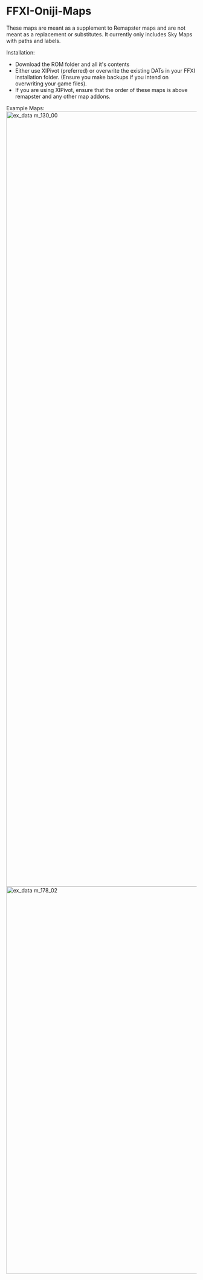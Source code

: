 # FFXI-Oniji-Maps
These maps are meant as a supplement to Remapster maps and are not meant as a replacement or substitutes. It currently only includes Sky Maps with paths and labels. 

Installation:
- Download the ROM folder and all it's contents
- Either use XIPivot (preferred) or overwrite the existing DATs in your FFXI installation folder. (Ensure you make backups if you intend on overwriting your game files).
- If you are using XIPivot, ensure that the order of these maps is above remapster and any other map addons.

Example Maps:
<img width="2048" height="2048" alt="ex_data m_130_00" src="https://github.com/user-attachments/assets/706bf25e-6216-4a5c-8272-4cd79c8d6217" />
<img width="1024" height="1024" alt="ex_data m_178_02" src="https://github.com/user-attachments/assets/ba3405de-220e-4d68-af94-ea89ca4bdb8e" />
